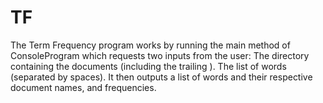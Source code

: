 # TF

The Term Frequency program works by running the main method of ConsoleProgram which requests two inputs from the user:
The directory containing the documents (including the trailing \).
The list of words (separated by spaces).
It then outputs a list of words and their respective document names, and frequencies.
